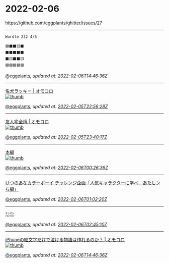 # 2022-02-06

<https://github.com/eggplants/ghitter/issues/27>

---

```
Wordle 232 4/6

🟩⬛⬛🟨⬛
⬛⬛⬛⬛⬛
⬛🟨⬛⬛🟨
🟩🟩🟩🟩🟩
```

[@eggplants](https://github.com/eggplants), *updated at: [2022-02-06T14:46:36Z](https://github.com/eggplants/ghitter/issues/27#issue-1124953484)*

---

[名犬ラッキー | オモコロ<br>![thumb](https://omocoro.jp/assets/uploads/20111031_34905.png)](https://omocoro.jp/kiji/12746/)

[@eggplants](https://github.com/eggplants), *updated at: [2022-02-05T22:56:28Z](https://github.com/eggplants/ghitter/issues/27#issuecomment-1030710917)*

---

[友人宅全焼 | オモコロ<br>![thumb](https://omocoro.jp/assets/uploads/14992640482eyxk.jpg)](https://omocoro.jp/kiji/5059/)

[@eggplants](https://github.com/eggplants), *updated at: [2022-02-05T23:40:17Z](https://github.com/eggplants/ghitter/issues/27#issuecomment-1030714814)*

---

[本編<br>![thumb](https://img.youtube.com/vi/JmL5EHoJ15s/0.jpg)](http://youtu.be/JmL5EHoJ15s)

[@eggplants](https://github.com/eggplants), *updated at: [2022-02-06T00:26:36Z](https://github.com/eggplants/ghitter/issues/27#issuecomment-1030720245)*

---

[けつのあなカラーボーイ チャレンジ企画「人気キャラクターに学べ　あたしンち編」](http://tgmkcb.blog.2nt.com/blog-entry-13.html)

[@eggplants](https://github.com/eggplants), *updated at: [2022-02-06T01:02:20Z](https://github.com/eggplants/ghitter/issues/27#issuecomment-1030725064)*

---

㍇㍇

[@eggplants](https://github.com/eggplants), *updated at: [2022-02-06T02:45:10Z](https://github.com/eggplants/ghitter/issues/27#issuecomment-1030739536)*

---

[iPhoneの絵文字だけで泣ける物語は作れるのか？ | オモコロ<br>![thumb](https://omocoro.jp/assets/uploads/thumb5.jpg)](https://omocoro.jp/kiji/7298/)

[@eggplants](https://github.com/eggplants), *updated at: [2022-02-06T14:46:36Z](https://github.com/eggplants/ghitter/issues/27#issuecomment-1030847014)*
